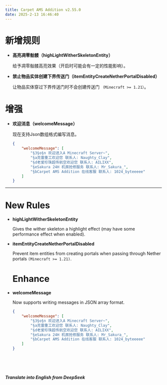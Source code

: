 ```yaml
---
title: Carpet AMS Addition v2.55.0
date: 2025-2-13 16:46:40 
---
```


# 新增规则

- **高亮凋零骷髅（highLightWitherSkeletonEntity）**

  给予凋零骷髅高亮效果（开启时可能会有一定的性能影响）。

- **禁止物品实体创建下界传送门（itemEntityCreateNetherPortalDisabled）**

  让物品实体穿过下界传送门时不会创建传送门 `（Minecraft >= 1.21）`。




# 增强

- **欢迎消息（welcomeMessage）**

  现在支持Json数组格式编写消息。

  ```json
  {
      "welcomeMessage": [
          "§3§o§n 欢迎进入A Minecraft Server~",
          "§a克雷重工欢迎您 联系人: Naughty_Clay",
          "§d老爱珍珠超传航空欢迎您 联系人: AILIXX",
          "§eSakura 24H 机房抢修服务 联系人: Mr_Sakura_",
          "§bCarpet AMS Addition 在线客服 联系人: 1024_byteeeee"
      ]
  }
  ```



---



# New Rules

  - **highLightWitherSkeletonEntity**

    Gives the wither skeleton a highlight effect (may have some performance effect when enabled).

- **itemEntityCreateNetherPortalDisabled**

  Prevent item entities from creating portals when passing through Nether portals `(Minecraft >= 1.21)`.

  


  # Enhance

- **welcomeMessage**

    Now supports writing messages in JSON array format.

    ```json
    {
        "welcomeMessage": [
            "§3§o§n 欢迎进入A Minecraft Server~",
            "§a克雷重工欢迎您 联系人: Naughty_Clay",
            "§d老爱珍珠超传航空欢迎您 联系人: AILIXX",
            "§eSakura 24H 机房抢修服务 联系人: Mr_Sakura_",
            "§bCarpet AMS Addition 在线客服 联系人: 1024_byteeeee"
        ]
    }
    ```



&emsp;

&emsp;

***Translate into English from DeepSeek***

